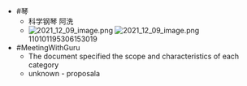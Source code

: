 - #琴
	- 科学钢琴 阿洗
	- ![2021_12_09_image.png](https://cdn.logseq.com/%2Fe665ccdc-ca08-4e13-adf4-2c2994386a2b244b258d-a26d-4579-a44f-1417835713ca2021_12_09_image.png?Expires=4792584598&Signature=A46IfT6zhzMeWjtcnrmM7CwFUVUe7v3dqsvYoMy5Y4BXGZUpwRygxuYJEgghP3YthIoJ7Pv~bFy~efh~YIuXnrFVkEl6Pw44X-Hu4siJyYYILKlILjP3O5zUOXSO~oZ8HWRgR60LrG9kFbe8d2C-ORiSIZMAjWGUCr~3DaicsLYMOQYqUjCg2jv0gjRPr5qyEdU5KANXrQ5bkOPAVbH8hI5jMWD5vQYlfnieAEOgRRFvr9SLRuNha7~tYi1lD4sropM4Sq-T8FoonvY22o~PU7y6G7iQUmba72K8JorJGFPbykNBW82fnywgiMHdiMLnRh9yve-5YE9HYcIAGOWxbA__&Key-Pair-Id=APKAJE5CCD6X7MP6PTEA) ![2021_12_09_image.png](https://cdn.logseq.com/%2Fe665ccdc-ca08-4e13-adf4-2c2994386a2b5bd46788-614d-46f2-83f6-f2592a7682682021_12_09_image.png?Expires=4792584598&Signature=P0gaHshyDNV0fFhKOxQbfo01rMd6hMxOhqupWusnJMjjAZBz23XKeHN3kZ~xUfRmxjvIrhARTirw1o73meLXxTmYp7YxWq6jFd2ZqdhIJxR-KUnq~1TZpWv9C5bniLmO3xAVeIY9tSN4R4kVRYCMtD5G1sBOei6g6mwbsZ5k~xuoaghiPa4LZL07dkvYL5ngg17~LwUFTYrPYu7LW39PvWBGV7FUowjzph4hFM9PXBTuUhOqVK5mNmNO2pqtunoknIHju~Mn~V5dQJLaBDYhhaiCb~lBHPZTlPlbc8KQZt3t4JpTQoKCN2Wazp7JaPO9VnDJsAUhKV3AA9qZxFvucQ__&Key-Pair-Id=APKAJE5CCD6X7MP6PTEA)110101195306153019
- #MeetingWithGuru
	- The document specified the scope and characteristics of each category
	- unknown - proposala